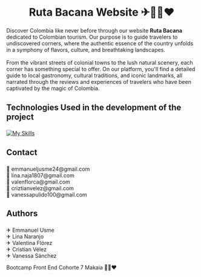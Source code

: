 <h1 align="center">Ruta Bacana Website ✈💛💙❤️</h1>

###

<p align="left">Discover Colombia like never before through our website <strong>Ruta Bacana</strong> dedicated to Colombian tourism. Our purpose is to guide travelers to undiscovered corners, where the authentic essence of the country unfolds in a symphony of flavors, culture, and breathtaking landscapes. <br><br>From the vibrant streets of colonial towns to the lush natural scenery, each corner has something special to offer. On our platform, you'll find a detailed guide to local gastronomy, cultural traditions, and iconic landmarks, all narrated through the reviews and experiences of travelers who have been captivated by the magic of Colombia.</p>

###

<h2 align="left">Technologies Used in the development of the project</h2>

###
[![My Skills](https://skillicons.dev/icons?i=git,github,js,html,css,sass,react,vite,firebase)](https://skillicons.dev)

<h2 align="left">Contact</h2>

###

<p align="left">💬 emmanueljusme24@gmail.com<br>💬 lina.naja1807@gmail.com<br>💬 valenflorca@gmail.com<br>💬 criztianvelez@gmail.com<br>💬 vanessapulido100@gmail.com</p>

###

<h2 align="left">Authors</h2>

###

<p align="left">✈ Emmanuel Usme <br> ✈ Lina Naranjo <br>✈ Valentina Flórez<br>✈ Cristian Vélez<br>✈ Vanessa Sánchez</p>
Bootcamp Front End Cohorte 7 Makaia 💛💙❤️


